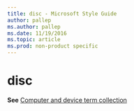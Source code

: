 ```yaml
---
title: disc - Microsoft Style Guide
author: pallep
ms.author: pallep
ms.date: 11/19/2016
ms.topic: article
ms.prod: non-product specific
---
```


# disc

**See** [Computer and device term collection](/style-guide/a-z-word-list-term-collections/term-collections/computer-device-terms)
